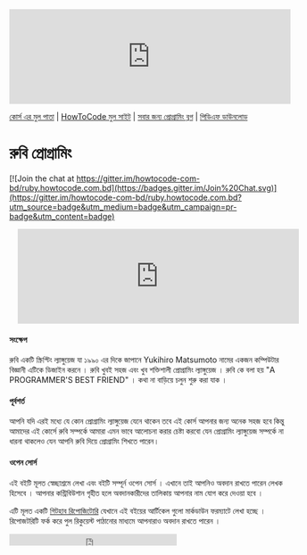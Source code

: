 <iframe scrolling="auto" frameborder="0" style="border:none; overflow:hidden; height:170px; width:100%;" allowTransparency="true" src="http://www.howtocode.com.bd/like.html"></iframe> 

[কোর্স এর মুল পাতা](http://ruby.howtocode.com.bd/) | [HowToCode মুল সাইট](http://www.howtocode.com.bd/) | [সবার জন্য প্রোগ্রামিং ব্লগ](http://blog.howtocode.com.bd/) | [পিডিএফ ডাউনলোড](https://www.gitbook.com/download/pdf/book/howtocode-com-bd/-ruby)    

# রুবি প্রোগ্রামিং

[![Join the chat at https://gitter.im/howtocode-com-bd/ruby.howtocode.com.bd](https://badges.gitter.im/Join%20Chat.svg)](https://gitter.im/howtocode-com-bd/ruby.howtocode.com.bd?utm_source=badge&utm_medium=badge&utm_campaign=pr-badge&utm_content=badge)

<iframe scrolling="auto" frameborder="0" style="border:none; overflow:hidden; height:170px; width:100%; margin-left: 15;" allowTransparency="true" src="http://api.howtocode.com.bd/contrib/ruby"></iframe> 


#### সংক্ষেপ

রুবি একটি স্ক্রিপ্টিং ল্যাঙ্গুয়েজ যা ১৯৯০ এর দিকে জাপানে Yukihiro Matsumoto নামের একজন কম্পিউটার বিজ্ঞানী  এটিকে ডিজাইন করনে । রুবি খুবই সহজ এবং খুব শক্তিশালী প্রোগ্রামিং ল্যাঙ্গুয়েজ । রুবি কে বলা হয় "A PROGRAMMER'S BEST FRIEND" । 
কথা না বাড়িয়ে চলুন শুরু করা যাক । 


#### পূর্বশর্ত
আপনি যদি এরই মধ্যে যে কোন প্রোগ্রামিং ল্যাঙ্গুয়েজ যেনে থাকেন তবে এই কোর্স আপনার জন্য অনেক সহজ হবে কিন্তু  আমাদের এই কোর্সে রুবি সম্পর্কে আমারা এমন ভাবে আলোচনা করার চেষ্টা করবো যেন প্রোগ্রামিং ল্যাঙ্গুয়েজ সম্পর্কে না ধারনা থাকলেও যেন আপনি রুবি দিয়ে প্রোগ্রামিং শিখতে পারেন। 

#### ওপেন সোর্স

এই বইটি মূলত স্বেচ্ছাশ্রমে লেখা এবং বইটি সম্পূর্ন ওপেন সোর্স । এখানে তাই আপনিও অবদান রাখতে পারেন লেখক হিসেবে । আপনার কন্ট্রিবিউশান গৃহীত হলে অবদানকারীদের তালিকায় আপনার নাম যোগ করে দেওয়া হবে ।

এটি মূলত একটি [গিটহাব রিপোজিটোরি](https://github.com/howtocode-com-bd/ruby.howtocode.com.bd)  যেখানে এই বইয়ের আর্টিকেল গুলো মার্কডাউন ফরম্যাটে লেখা হচ্ছে । রিপোজটরিটি ফর্ক করে পুল রিকুয়েস্ট পাঠানোর মাধ্যমে আপনারাও অবদান রাখতে পারেন ।

<iframe src="https://www.facebook.com/plugins/like.php?href=http%3A%2F%2Fruby.howtocode.com.bd&amp;width&amp;layout=button_count&amp;action=like&amp;show_faces=false&amp;share=true&amp;height=21&amp;appId=353725671441956" scrolling="no" frameborder="0" style="border:none; overflow:hidden; height:21px;" allowTransparency="true"></iframe>
